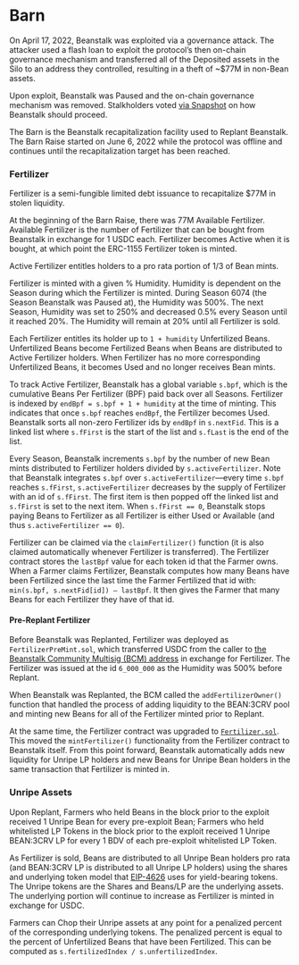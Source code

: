 # Barn

On April 17, 2022, Beanstalk was exploited via a governance attack. The attacker used a flash loan to exploit the protocol’s then on-chain governance mechanism and transferred all of the Deposited assets in the Silo to an address they controlled, resulting in a theft of \~$77M in non-Bean assets.

Upon exploit, Beanstalk was Paused and the on-chain governance mechanism was removed. Stalkholders voted [via Snapshot](https://snapshot.org/#/beanstalkfarms.eth/proposal/0xb87854d7f6f40f0877a1333028eab829b213fbcce03f16f9dd3832c8a98ab99b) on how Beanstalk should proceed.

The Barn is the Beanstalk recapitalization facility used to Replant Beanstalk. The Barn Raise started on June 6, 2022 while the protocol was offline and continues until the recapitalization target has been reached.

### Fertilizer

Fertilizer is a semi-fungible limited debt issuance to recapitalize $77M in stolen liquidity.

At the beginning of the Barn Raise, there was 77M Available Fertilizer. Available Fertilizer is the number of Fertilizer that can be bought from Beanstalk in exchange for 1 USDC each. Fertilizer becomes Active when it is bought, at which point the ERC-1155 Fertilizer token is minted.&#x20;

Active Fertilizer entitles holders to a pro rata portion of 1/3 of Bean mints.

Fertilizer is minted with a given % Humidity. Humidity is dependent on the Season during which the Fertilizer is minted. During Season 6074 (the Season Beanstalk was Paused at), the Humidity was 500%. The next Season, Humidity was set to 250% and decreased 0.5% every Season until it reached 20%. The Humidity will remain at 20% until all Fertilizer is sold.

Each Fertilizer entitles its holder up to `1 + humidity` Unfertilized Beans. Unfertilized Beans become Fertilized Beans when Beans are distributed to Active Fertilizer holders. When Fertilizer has no more corresponding Unfertilized Beans, it becomes Used and no longer receives Bean mints.&#x20;

To track Active Fertilizer, Beanstalk has a global variable `s.bpf`, which is the cumulative Beans Per Fertilizer (BPF) paid back over all Seasons. Fertilizer is indexed by `endBpf = s.bpf + 1 + humidity` at the time of minting. This indicates that once `s.bpf` reaches `endBpf`, the Fertilizer becomes Used. Beanstalk sorts all non-zero Fertilizer ids by `endBpf` in `s.nextFid`. This is a linked list where `s.fFirst` is the start of the list and `s.fLast` is the end of the list.&#x20;

Every Season, Beanstalk increments `s.bpf` by the number of new Bean mints distributed to Fertilizer holders divided by `s.activeFertilizer`. Note that Beanstalk integrates `s.bpf` over `s.activeFertilizer`—every time `s.bpf` reaches `s.fFirst`, `s.activeFertilizer` decreases by the supply of Fertilizer with an id of `s.fFirst`. The first item is then popped off the linked list and `s.fFirst` is set to the next item. When `s.fFirst == 0`, Beanstalk stops paying Beans to Fertilizer as all Fertilizer is either Used or Available (and thus `s.activeFertilizer == 0`).

Fertilizer can be claimed via the `claimFertilizer()` function (it is also claimed automatically whenever Fertilizer is transferred). The Fertilizer contract stores the `lastBpf` value for each token id that the Farmer owns. When a Farmer claims Fertilizer, Beanstalk computes how many Beans have been Fertilized since the last time the Farmer Fertilized that id with: `min(s.bpf, s.nextFid[id]) – lastBpf`. It then gives the Farmer that many Beans for each Fertilizer they have of that id.

#### Pre-Replant Fertilizer

Before Beanstalk was Replanted, Fertilizer was deployed as `FertilizerPreMint.sol`, which transferred USDC from the caller to [the Beanstalk Community Multisig (BCM) address](https://gnosis-safe.io/app/eth:0xa9bA2C40b263843C04d344727b954A545c81D043/transactions/queue) in exchange for Fertilizer. The Fertilizer was issued at the id `6_000_000` as the Humidity was 500% before Replant.

When Beanstalk was Replanted, the BCM called the `addFertilizerOwner()` function that handled the process of adding liquidity to the BEAN:3CRV pool and minting new Beans for all of the Fertilizer minted prior to Replant.

At the same time, the Fertilizer contract was upgraded to [`Fertilizer.sol`](https://github.com/BeanstalkFarms/Beanstalk/blob/master/protocol/contracts/farm/facets/FertilizerFacet.sol). This moved the `mintFertilizer()` functionality from the Fertilizer contract to Beanstalk itself. From this point forward, Beanstalk automatically adds new liquidity for Unripe LP holders and new Beans for Unripe Bean holders in the same transaction that Fertilizer is minted in.

### **Unripe Assets**

Upon Replant, Farmers who held Beans in the block prior to the exploit received 1 Unripe Bean for every pre-exploit Bean; Farmers who held whitelisted LP Tokens in the block prior to the exploit received 1 Unripe BEAN:3CRV LP for every 1 BDV of each pre-exploit whitelisted LP Token.

As Fertilizer is sold, Beans are distributed to all Unripe Bean holders pro rata (and BEAN:3CRV LP is distributed to all Unripe LP holders) using the shares and underlying token model that [EIP-4626](https://eips.ethereum.org/EIPS/eip-4626) uses for yield-bearing tokens. The Unripe tokens are the Shares and Beans/LP are the underlying assets. The underlying portion will continue to increase as Fertilizer is minted in exchange for USDC.

Farmers can Chop their Unripe assets at any point for a penalized percent of the corresponding underlying tokens. The penalized percent is equal to the percent of Unfertilized Beans that have been Fertilized. This can be computed as `s.fertilizedIndex / s.unfertilizedIndex`.
